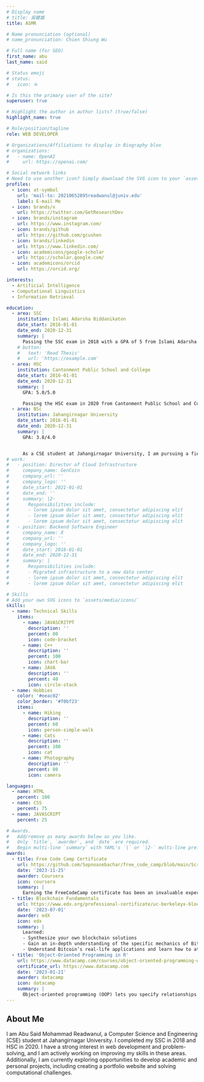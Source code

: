 ```yaml
---
# Display name
# title: 吳健雄
title: ASMR

# Name pronunciation (optional)
# name_pronunciation: Chien Shiung Wu

# Full name (for SEO)
first_name: abu
last_name: said

# Status emoji
# status:
#   icon: ☕️

# Is this the primary user of the site?
superuser: true

# Highlight the author in author lists? (true/false)
highlight_name: true

# Role/position/tagline
role: WEB DEVELOPER

# Organizations/Affiliations to display in Biography blox
# organizations:
#   - name: OpenAI
#     url: https://openai.com/

# Social network links
# Need to use another icon? Simply download the SVG icon to your `assets/media/icons/` folder.
profiles:
  - icon: at-symbol
    url: 'mail-to: 20210652895readwanul@juniv.edu'
    label: E-mail Me
  - icon: brands/x
    url: https://twitter.com/GetResearchDev
  - icon: brands/instagram
    url: https://www.instagram.com/
  - icon: brands/github
    url: https://github.com/gcushen
  - icon: brands/linkedin
    url: https://www.linkedin.com/
  - icon: academicons/google-scholar
    url: https://scholar.google.com/
  - icon: academicons/orcid
    url: https://orcid.org/

interests:
  - Artificial Intelligence
  - Computational Linguistics
  - Information Retrieval

education:
  - area: SSC
    institution: Islami Adarsha Biddanikaton
    date_start: 2016-01-01
    date_end: 2020-12-31
    summary: |
      Passing the SSC exam in 2018 with a GPA of 5 from Islami Adarsha Biddanikaton was a significant achievement. It demonstrated my strong academic foundation and commitment to excellence. The rigorous study and focus on every subject allowed me to perform at my best, earning the highest possible grade.
    # button:
    #   text: 'Read Thesis'
    #   url: 'https://example.com'
  - area: HSC
    institution: Cantonment Public School and College
    date_start: 2016-01-01
    date_end: 2020-12-31
    summary: |
      GPA: 5.0/5.0

      Passing the HSC exam in 2020 from Cantonment Public School and College, Lalmonirhat, was another milestone in my academic journey. Achieving a strong result in this important exam marked my dedication and hard work throughout the years of study. It was a challenging period due to the global situation, but it taught me how to adapt and stay focused on my goals.
  - area: BSc
    institution: Jahangirnagar University
    date_start: 2016-01-01
    date_end: 2020-12-31
    summary: |
      GPA: 3.8/4.0


      As a CSE student at Jahangirnagar University, I am pursuing a field that aligns with my passion for technology and problem-solving. The university's comprehensive curriculum and vibrant academic environment are helping me build a strong foundation in computer science.
# work:
#   - position: Director of Cloud Infrastructure
#     company_name: GenCoin
#     company_url: ''
#     company_logo: ''
#     date_start: 2021-01-01
#     date_end: ''
#     summary: |2-
#       Responsibilities include:
#       - lorem ipsum dolor sit amet, consectetur adipiscing elit
#       - lorem ipsum dolor sit amet, consectetur adipiscing elit
#       - lorem ipsum dolor sit amet, consectetur adipiscing elit
#   - position: Backend Software Engineer
#     company_name: X
#     company_url: ''
#     company_logo: ''
#     date_start: 2016-01-01
#     date_end: 2020-12-31
#     summary: |
#       Responsibilities include:
#       - Migrated infrastructure to a new data center
#       - lorem ipsum dolor sit amet, consectetur adipiscing elit
#       - lorem ipsum dolor sit amet, consectetur adipiscing elit

# Skills
# Add your own SVG icons to `assets/media/icons/`
skills:
  - name: Technical Skills
    items:
      - name: JAVASCRITPT
        description: ''
        percent: 80
        icon: code-bracket
      - name: C++
        description: ''
        percent: 100
        icon: chart-bar
      - name: JAVA
        description: ''
        percent: 40
        icon: circle-stack
  - name: Hobbies
    color: '#eeac02'
    color_border: '#f0bf23'
    items:
      - name: Hiking
        description: ''
        percent: 60
        icon: person-simple-walk
      - name: Cats
        description: ''
        percent: 100
        icon: cat
      - name: Photography
        description: ''
        percent: 80
        icon: camera

languages:
  - name: HTML
    percent: 100
  - name: CSS
    percent: 75
  - name: JAVASCRIPT
    percent: 25

# Awards.
#   Add/remove as many awards below as you like.
#   Only `title`, `awarder`, and `date` are required.
#   Begin multi-line `summary` with YAML's `|` or `|2-` multi-line prefix and indent 2 spaces below.
awards:
  - title: Free Code Camp Certificate
    url: https://github.com/Sopnoasebachar/free_code_camp/blob/main/Screenshot%202024-11-11%20001833.png
    date: '2023-11-25'
    awarder: Coursera
    icon: coursera
    summary: |
      Earning the FreeCodeCamp certificate has been an invaluable experience that significantly enhanced my coding skills. Throughout the process, I developed a deep understanding of web development technologies like HTML, CSS, JavaScript, and responsive design principles. I was able to apply this knowledge to create real-world projects that not only tested my abilities but also helped me build a strong portfolio. The coding challenges sharpened my problem-solving skills, and each completed project gave me a sense of accomplishment, boosting my confidence in my technical abilities.
  - title: Blockchain Fundamentals
    url: https://www.edx.org/professional-certificate/uc-berkeleyx-blockchain-fundamentals
    date: '2023-07-01'
    awarder: edX
    icon: edx
    summary: |
      Learned:
      - Synthesize your own blockchain solutions
      - Gain an in-depth understanding of the specific mechanics of Bitcoin
      - Understand Bitcoin’s real-life applications and learn how to attack and destroy Bitcoin, Ethereum, smart contracts and Dapps, and alternatives to Bitcoin’s Proof-of-Work consensus algorithm
  - title: 'Object-Oriented Programming in R'
    url: https://www.datacamp.com/courses/object-oriented-programming-with-s3-and-r6-in-r
    certificate_url: https://www.datacamp.com
    date: '2023-01-21'
    awarder: datacamp
    icon: datacamp
    summary: |
      Object-oriented programming (OOP) lets you specify relationships between functions and the objects that they can act on, helping you manage complexity in your code. This is an intermediate level course, providing an introduction to OOP, using the S3 and R6 systems. S3 is a great day-to-day R programming tool that simplifies some of the functions that you write. R6 is especially useful for industry-specific analyses, working with web APIs, and building GUIs.
---
```


## About Me

I am Abu Said Mohammad Readwanul, a Computer Science and Engineering (CSE)
student at Jahangirnagar University. I completed my SSC in 2018 and HSC in 2020.
I have a strong interest in web development and problem-solving, and I am
actively working on improving my skills in these areas. Additionally, I am
currently exploring opportunities to develop academic and personal projects,
including creating a portfolio website and solving computational challenges.
